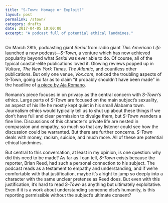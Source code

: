 ```yaml
---
title: "S-Town: Homage or Exploit?"
layout: post
permalink: /stown/
category: drafts
date: 2017-04-05 10:00:00
excerpt: "A podcast full of potential ethical landmines."
---
```


On March 28th, podcasting giant _Serial_ from radio giant _This American Life_ launched a new podcast—_S-Town_, a venture which has now achieved popularity beyond what _Serial_ was ever able to do. Of course, all of the typical coastal-elite publications loved it. Glowing reviews popped up in _Vulture, The New York Times, The Atlantic_, and countless other publications. But only one venue, _Vox.com_, noticed the troubling aspects of S-Town, going so far as to claim “it probably shouldn’t have been made” in the headline of [a piece by Aja Romano](www.vox.com/culture/2017/3/30/15084224/s-town-review-controversial-podcast-privacy).

Romano’s piece focuses in on privacy as the central concern with _S-Town’s_ ethics. Large parts of _S-Town_ are focused on the main subject’s sexuality, an aspect of his life he mostly kept quiet in his small Alabama town. Journalism ethics would typically tell us to shut up about these things if we don’t have full and clear permission to divulge them, but _S-Town_ wanders a fine line. Discussions of this character’s private life are nested in compassion and empathy, so much so that any listener could see how the discussion could be warranted. But there are further concerns. _S-Town_ deals with money, racism, suicide, and much more. All of these are potential ethical landmines. 

But central to this conversation, at least in my opinion, is one question: why did this need to be made? As far as I can tell, _S-Town_ exists because the reporter, Brian Reed, had such a personal connection to his subject. The podcast reads as a testament to empathy and understanding, and if we’re comfortable with that justification, maybe it’s alright to jump so deeply into a character with the same unclear pretense as Reed does. But even with this justification, it’s hard to read _S-Town_ as anything but ultimately exploitative. Even if it is a work about understanding someone else’s humanity, is this reporting permissible without the subject’s ultimate consent?

